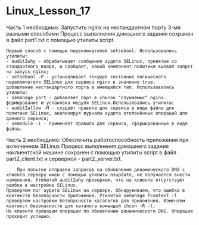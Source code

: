 # Linux_Lesson_17

Часть 1 необходимо:
Запустить nginx на нестандартном порту 3-мя разными способами
Процесс выполнения домашнего задания сохранен в файл part1.txt с помощью утилиты script.
    
    Первый способ с помощью переключателей setsebool. Использовались утилиты:
    - audit2why - обрабатывает сообщения аудита SELinux, принятые со стандартного ввода, и сообщает, какой компонент политики вызвал запрет на запуск nginx;
    - setsebool -P - устанавливает текущее состояние логического переключателя SELinux для сервиса nginx в значение true.
    добавление нестандартного порта в имеющийся тип. Использовались утилиты:
    - semanage port - добавляет порт в список "слушаемых" nginx.
    формирование и установка модуля SELinux.Использовались утилиты:
    - audit2allow -М - создаёт правила для сервиса в виде файла для политики SELinux, анализируя журналы аудита отклонённых операций для данного сервиса;
    - semodule -i - применяет правила для сервиса, сформированные в виде файла.


Часть 2 необходимо:
Обеспечить работоспособность приложения при включенном SELinux
Процесс выполнения домашнего задания наклиентской машине сохранен с помощью утилиты script в файл part2_client.txt и серверной - part2_server.txt.

        При попытке отправки запросов на обновление динамического DNS с клиента серверу имен с помощью утилиты nsupdate, не получается внести изменения. Утилитой audit2why проверяем, что на клиенте отсутствуют ошибки в настройке SELinux.
    Проверяем лог аудита SELinux на сервере. Обнаруживаем, что ошибка в контексте безопасности приложения. Утилитой semanage fcontext -l проверяем настройки безопасности каталогов для приложения. Изменяем контекст безопасности для каталога командой chcon -R -t.
    На клиенте проводим операции по обновлению динамического DNS. Операция проходит успешно.

